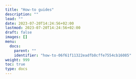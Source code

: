 ```yaml
---
title: "How-to guides"
description: ""
lead: ""
date: 2023-07-20T14:24:56+02:00
lastmod: 2023-07-20T14:24:56+02:00
draft: false
images: []
menu:
  docs:
    parent: ""
    identifier: "how-to-06f61f11322eadfb8cffe7554cb16085"
weight: 999
toc: true
type: docs
---
```

